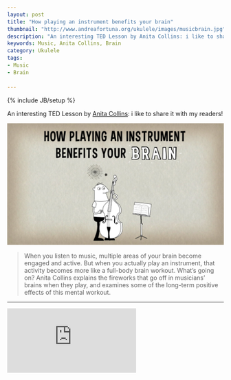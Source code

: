 ```yaml
---
layout: post
title: "How playing an instrument benefits your brain"
thumbnail: "http://www.andreafortuna.org/ukulele/images/musicbrain.jpg"
description: "An interesting TED Lesson by Anita Collins: i like to share it with my readers!"
keywords: Music, Anita Collins, Brain
category: Ukulele
tags: 
- Music
- Brain

---
```

{% include JB/setup %}

An interesting TED Lesson by [Anita Collins](http://www.anitacollinsmusic.com/films/): i like to share it with my readers!

![MusicBrain](/ukulele/images/musicbrain.jpg)
<!-- more -->

>When you listen to music, multiple areas of your brain become engaged and active. But when you actually play an instrument, that activity becomes more like a full-body brain workout. What’s going on? Anita Collins explains the fireworks that go off in musicians’ brains when they play, and examines some of the long-term positive effects of this mental workout.

<hr/>

<div class="video-container">
<iframe src="https://www.youtube.com/embed/R0JKCYZ8hng" frameborder="0" allowfullscreen></iframe>
</div>